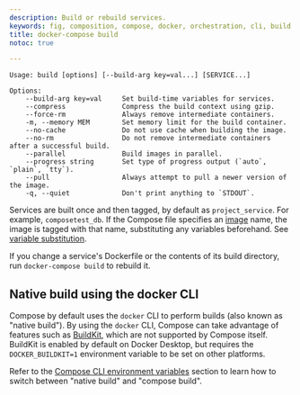 ```yaml
---
description: Build or rebuild services.
keywords: fig, composition, compose, docker, orchestration, cli, build
title: docker-compose build
notoc: true

---
```


```none
Usage: build [options] [--build-arg key=val...] [SERVICE...]

Options:
    --build-arg key=val     Set build-time variables for services.
    --compress              Compress the build context using gzip.
    --force-rm              Always remove intermediate containers.
    -m, --memory MEM        Set memory limit for the build container.
    --no-cache              Do not use cache when building the image.
    --no-rm                 Do not remove intermediate containers after a successful build.
    --parallel              Build images in parallel.
    --progress string       Set type of progress output (`auto`, `plain`, `tty`).
    --pull                  Always attempt to pull a newer version of the image.
    -q, --quiet             Don't print anything to `STDOUT`.
```

Services are built once and then tagged, by default as `project_service`. For
example, `composetest_db`. If the Compose file specifies an
[image](../compose-file/compose-file-v3.md#image) name, the image is
tagged with that name, substituting any variables beforehand. See
[variable substitution](../compose-file/compose-file-v3.md#variable-substitution).

If you change a service's Dockerfile or the contents of its
build directory, run `docker-compose build` to rebuild it.

## Native build using the docker CLI

Compose by default uses the `docker` CLI to perform builds (also known as "native
build"). By using the `docker` CLI, Compose can take advantage of features such
as [BuildKit](../../develop/develop-images/build_enhancements.md), which are not
supported by Compose itself. BuildKit is enabled by default on Docker Desktop,
but requires the `DOCKER_BUILDKIT=1` environment variable to be set on other
platforms.

Refer to the [Compose CLI environment variables](envvars.md#COMPOSE_DOCKER_CLI_BUILD)
section to learn how to switch between "native build" and "compose build".
